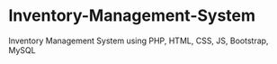 # Inventory-Management-System
Inventory Management System using PHP, HTML, CSS, JS, Bootstrap, MySQL
